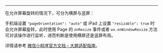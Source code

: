 <Title>小程序推流时，如何设置横屏？</Title>



- - -

在允许屏幕旋转的情况下，可分为横屏与竖屏：

手机端设置 `"pageOrientation": "auto"` 或 iPad 上设置 `"resizable": true` 时会允许屏幕旋转，此时使用 Page 的 `onResize` 事件或者 `wx.onWindowResize` 方法可对该操作进行监听，进而判断是使用横屏还是竖屏布局。

详情请参考 [微信小程序官方文档 - 大屏适配指南](https://developers.weixin.qq.com/miniprogram/dev/framework/ability/adapt.html#1.%20%E9%80%82%E9%85%8D%E5%9C%BA%E6%99%AF)。

